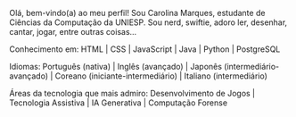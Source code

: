 Olá, bem-vindo(a) ao meu perfil!
Sou Carolina Marques, estudante de Ciências da Computação da UNIESP.
Sou nerd, swiftie, adoro ler, desenhar, cantar, jogar, entre outras coisas...

Conhecimento em:
HTML | CSS | JavaScript | Java | Python | PostgreSQL

Idiomas:
Português (nativa) |
Inglês (avançado) |
Japonês (intermediário-avançado) |
Coreano (iniciante-intermediário) |
Italiano (intermediário)

Áreas da tecnologia que mais admiro:
Desenvolvimento de Jogos |
Tecnologia Assistiva |
IA Generativa |
Computação Forense
